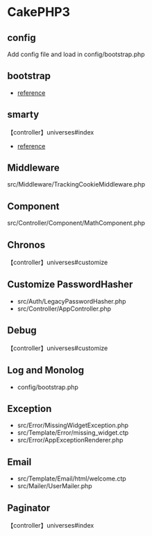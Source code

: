 # CakePHP3

## config

Add config file and load in config/bootstrap.php 

## bootstrap

* [reference](http://qiita.com/soichinakatake/items/e3d34b050699c1915b69)

## smarty

【controller】universes#index

* [reference](http://qiita.com/yukikikuchi/items/3c0c19d17c62bdd56c8c)

## Middleware

src/Middleware/TrackingCookieMiddleware.php

## Component

src/Controller/Component/MathComponent.php

## Chronos

【controller】universes#customize

## Customize PasswordHasher

* src/Auth/LegacyPasswordHasher.php
* src/Controller/AppController.php

## Debug

【controller】universes#customize

## Log and Monolog

* config/bootstrap.php

## Exception

* src/Error/MissingWidgetException.php
* src/Template/Error/missing_widget.ctp
* src/Error/AppExceptionRenderer.php

## Email

* src/Template/Email/html/welcome.ctp
* src/Mailer/UserMailer.php

## Paginator

【controller】universes#index
